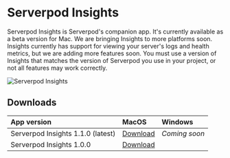 # Serverpod Insights

Serverpod Insights is Serverpod's companion app. It's currently available as a beta version for Mac. We are bringing Insights to more platforms soon. Insights currently has support for viewing your server's logs and health metrics, but we are adding more features soon. You must use a version of Insights that matches the version of Serverpod you use in your project, or not all features may work correctly.

![Serverpod Insights](https://serverpod.dev/assets/img/serverpod-screenshot.webp)

## Downloads

| App version                         | MacOS                                                                 | Windows       |
| :---------------------------------- | :-------------------------------------------------------------------- | :------------ |
| Serverpod Insights 1.1.0 (latest)   | [Download](https://downloads.serverpod.dev/macos/Serverpod-1.1.0.zip) | _Coming soon_ |
| Serverpod Insights 1.0.0            | [Download](https://serverpod.dev/insights/Serverpod-1.0.0.zip)        |               |